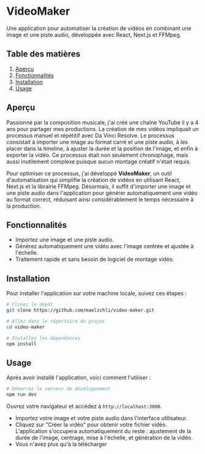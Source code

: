 # **VideoMaker**

Une application pour automatiser la création de vidéos en combinant une image et une piste audio, développée avec React, Next.js et FFMpeg.

## **Table des matières**

1. [Aperçu](#aperçu)
2. [Fonctionnalités](#fonctionnalités)
3. [Installation](#installation)
4. [Usage](#usage)

## **Aperçu**

Passionné par la composition musicale, j'ai créé une chaîne YouTube il y a 4 ans pour partager mes productions. La création de mes vidéos impliquait un processus manuel et répétitif avec Da Vinci Resolve. Le processus consistait à importer une image au format carré et une piste audio, à les placer dans la timeline, à ajuster la durée et la position de l'image, et enfin à exporter la vidéo. Ce processus était non seulement chronophage, mais aussi inutilement complexe puisque aucun montage créatif n'était requis.

Pour optimiser ce processus, j'ai développé **VideoMaker**, un outil d'automatisation qui simplifie la création de vidéos en utilisant React, Next.js et la librairie FFMpeg. Désormais, il suffit d'importer une image et une piste audio dans l'application pour générer automatiquement une vidéo au format correct, réduisant ainsi considérablement le temps nécessaire à la production.

## **Fonctionnalités**

- Importez une image et une piste audio.
- Générez automatiquement une vidéo avec l'image centrée et ajustée à l'échelle.
- Traitement rapide et sans besoin de logiciel de montage vidéo.

## **Installation**

Pour installer l'application sur votre machine locale, suivez ces étapes :

```bash
# Clonez le dépôt
git clone https://github.com/maelzchli/video-maker.git

# Allez dans le répertoire du projet
cd video-maker

# Installez les dépendances
npm install
```

## **Usage**

Après avoir installé l'application, voici comment l'utiliser :

```bash
# Démarrez le serveur de développement
npm run dev
```
Ouvrez votre navigateur et accédez à `http://localhost:3000`.

- Importez votre image et votre piste audio dans l'interface utilisateur.
- Cliquez sur "Créer la vidéo" pour obtenir votre fichier vidéo.
L'application s'occupera automatiquement du reste : ajustement de la durée de l'image, centrage, mise à l'échelle, et génération de la vidéo.
- Vous n'avez plus qu'à la télécharger
